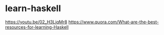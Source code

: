 # learn-haskell
https://youtu.be/02_H3LjqMr8
https://www.quora.com/What-are-the-best-resources-for-learning-Haskell
